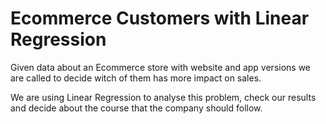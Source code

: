 # Ecommerce Customers with Linear Regression
Given data about an Ecommerce store with website and app versions we are called to decide witch of them has more impact on sales.

We are using Linear Regression to analyse this problem, check our results and decide about the course that the company should follow.
